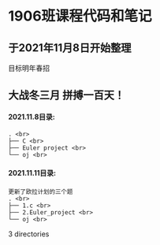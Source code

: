 
# 1906班课程代码和笔记
## 于2021年11月8日开始整理
目标明年春招
## 大战冬三月 拼搏一百天！

#### 2021.11.8目录:

    . <br>
    ├── C <br>
    ├── Euler project <br>
    └── oj <br>

#### 2021.11.11目录:
    更新了欧拉计划的三个题
    . <br>
    ├── 1.c <br>
    ├── 2.Euler_project <br>
    └── oj <br>
3 directories

